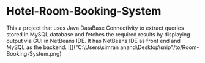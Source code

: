 # Hotel-Room-Booking-System
This a project that uses Java DataBase Connectivity to extract queries stored in MySQL database and fetches the required results by displaying output via GUI in NetBeans IDE. It has NetBeans IDE as front end and MySQL as the backend.
![]("C:\Users\simran anand\Desktop\snip"/to/Room-Booking-System.png)

